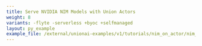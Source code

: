 ```yaml
---
title: Serve NVIDIA NIM Models with Union Actors
weight: 8
variants: -flyte -serverless +byoc +selfmanaged
layout: py_example
example_file: /external/unionai-examples/v1/tutorials/nim_on_actor/nim_on_actor.py
---
```

